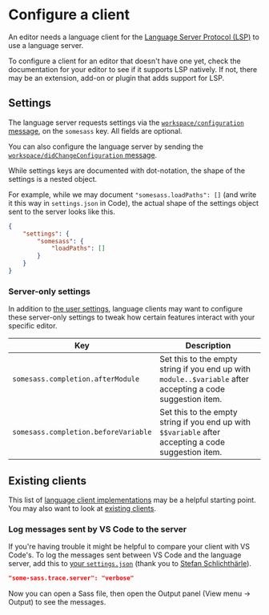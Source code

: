 # Configure a client

An editor needs a language client for the [Language Server Protocol (LSP)][lsp] to use a language server.

To configure a client for an editor that doesn't have one yet, check the documentation for your editor to see if it supports LSP natively. If not, there may be an extension, add-on or plugin that adds support for LSP.

## Settings

The language server requests settings via the [`workspace/configuration` message](https://microsoft.github.io/language-server-protocol/specifications/lsp/3.17/specification/#workspace_configuration), on the `somesass` key. All fields are optional.

You can also configure the language server by sending the [`workspace/didChangeConfiguration` message](https://microsoft.github.io/language-server-protocol/specifications/lsp/3.17/specification/#workspace_didChangeConfiguration).

While settings keys are documented with dot-notation, the shape of the settings is a nested object.

For example, while we may document `"somesass.loadPaths": []` (and write it this way in `settings.json` in Code), the actual shape of the settings object sent to the server looks like this.

```json
{
	"settings": {
		"somesass": {
			"loadPaths": []
		}
	}
}
```

### Server-only settings

In addition to [the user settings](../user-guide/settings.md), language clients may want to configure these server-only settings to tweak how certain features interact with your specific editor.

| Key                                  | Description                                                                                                 |
| ------------------------------------ | ----------------------------------------------------------------------------------------------------------- |
| `somesass.completion.afterModule`    | Set this to the empty string if you end up with `module..$variable` after accepting a code suggestion item. |
| `somesass.completion.beforeVariable` | Set this to the empty string if you end up with `$$variable` after accepting a code suggestion item.        |

## Existing clients

This list of [language client implementations][languageclients] may be a helpful starting point. You may also want to look at [existing clients](./existing-clients.md).

### Log messages sent by VS Code to the server

If you're having trouble it might be helpful to compare your client with VS Code's. To log the messages sent between VS Code and the language server, add this to [your `settings.json`](https://code.visualstudio.com/docs/getstarted/settings#_settingsjson) (thank you to [Stefan Schlichthärle](https://www.sscit.de/2021/04/15/trace-lsp-in-vscode.html)).

```json
"some-sass.trace.server": "verbose"
```

Now you can open a Sass file, then open the Output panel (View menu -> Output) to see the messages.

[lsp]: https://microsoft.github.io/language-server-protocol/
[languageclients]: https://microsoft.github.io/language-server-protocol/implementors/tools/
